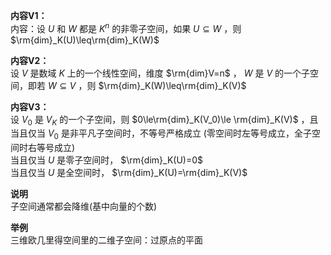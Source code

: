 **内容V1：**  
内容：设 $U$ 和 $W$ 都是 $K^n$ 的非零子空间，如果 $U\subseteq W$ ，则 $\rm{dim}_K(U)\leq\rm{dim}_K(W)$  
  
**内容V2：**  
设 $V$ 是数域 $K$ 上的一个线性空间，维度 $\rm{dim}V=n$ ， $W$ 是 $V$ 的一个子空间，即若 $W\subseteq V$ ，则 $\rm{dim}_K(W)\leq\rm{dim}_K(V)$  
  
**内容V3：**  
设 $V_0$ 是 $V_K$ 的一个子空间，则  $0\le\rm{dim}_K(V_0)\le  
\rm{dim}_K(V)$ ，且当且仅当 $V_0$ 是非平凡子空间时，不等号严格成立 (零空间时左等号成立，全子空间时右等号成立)  
当且仅当 $U$ 是零子空间时， $\rm{dim}_K(U)=0$  
当且仅当 $U$ 是全空间时， $\rm{dim}_K(U)=\rm{dim}_K(V)$  
  
**说明**  
子空间通常都会降维(基中向量的个数)  
  
**举例**  
三维欧几里得空间里的二维子空间：过原点的平面  
